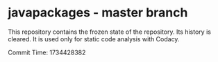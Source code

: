 # javapackages - master branch

This repository contains the frozen state of the repository.
Its history is cleared. It is used only for static code
analysis with Codacy.

Commit Time: 1734428382